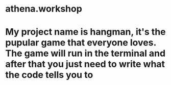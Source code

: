 # athena.workshop
# My project name is hangman, it's the pupular game that everyone loves. The game will run in the terminal and after that you just need to write what the code tells you to 